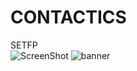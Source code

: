 # CONTACTICS
SETFP <br/>
![ScreenShot](https://raw.githubusercontent.com/HugoAr10/CONTACTICS/master/Assets/Img/GH/Interfaz.PNG)
![banner](https://user-images.githubusercontent.com/HugoAr10/CONTACTICS/main/Assets/Img/GH/Interfaz.PNG)
